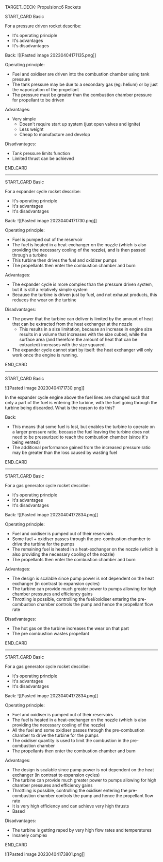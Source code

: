 TARGET_DECK: Propulsion::6 Rockets



START_CARD
Basic

For a pressure driven rocket describe:
- It's operating principle
- It's advantages
- It's disadvantages

Back: 
![[Pasted image 20230404171135.png]]

Operating principle:
- Fuel and oxidiser are driven into the combustion chamber using tank pressure
- The tank pressure may be due to a secondary gas (eg: helium) or by just the vaporization of the propellant
- The pressure must be greater than the combustion chamber pressure for propellant to be driven

Advantages:
- Very simple
	- Doesn't require start up system (just open valves and ignite)
	- Less weight
	- Cheap to manufacture and develop

Disadvantages: 
- Tank pressure limits function
- Limited thrust can be achieved

END_CARD

-------

START_CARD
Basic

For a expander cycle rocket describe:
- It's operating principle
- It's advantages
- It's disadvantages

Back: 
![[Pasted image 20230404171730.png]]

Operating principle:
- Fuel is pumped out of the reservoir
- The fuel is heated in a heat-exchanger on the nozzle (which is also providing the necessary cooling of the nozzle), and is then passed through a turbine
- This turbine then drives the fuel and oxidizer pumps
- The propellants then enter the combustion chamber and burn

Advantages:
- The expander cycle is more complex than the pressure driven system, but it is still a relatively simple system
- Because the turbine is driven just by fuel, and not exhaust products, this reduces the wear on the turbine 

Disadvantages: 
- The power that the turbine can deliver is limited by the amount of heat that can be extracted from the heat exchanger at the nozzle
	- This results in a size limitation, because an increase in engine size results in a volume that increases with the size cubed, while the surface area (and therefore the amount of heat that can be extracted) increases with the size squared.
- The expander cycle cannot start by itself: the heat exchanger will only work once the engine is running.

END_CARD


--------

START_CARD
Basic

![[Pasted image 20230404171730.png]]

In the expander cycle engine above the fuel lines are changed such that only a part of the fuel is entering the turbine, with the fuel going through the turbine being discarded. What is the reason to do this?

Back:  
-  This means that some fuel is lost, but enables the turbine to operate on a larger pressure ratio, because the fuel leaving the turbine does not need to be pressurized to reach the combustion chamber (since it's being vented)
- The additional performance gained from the increased pressure ratio may be greater than the loss caused by wasting fuel

END_CARD




-------

START_CARD
Basic

For a gas generator cycle rocket describe:
- It's operating principle
- It's advantages
- It's disadvantages

Back: 
![[Pasted image 20230404172834.png]]

Operating principle:
- Fuel and oxidiser is pumped out of their reservoirs
- Some fuel + oxidiser passes through the pre-combustion chamber to drive the turbine for the pumps
- The remaining fuel is heated in a heat-exchanger on the nozzle (which is also providing the necessary cooling of the nozzle) 
- The propellants then enter the combustion chamber and burn

Advantages:
- The design is scalable since pump power is not dependent on the heat exchanger (in contrast to expansion cycles)
- The turbine can provide much greater power to pumps allowing for high chamber pressures and efficiency gains
- Throttling is possible, controlling the fuel/oxidiser entering the pre-combustion chamber controls the pump and hence the propellant flow rate

Disadvantages: 
- The hot gas on the turbine increases the wear on that part
- The pre combustion wastes propellant

END_CARD


--------

START_CARD
Basic

For a gas generator cycle rocket describe:
- It's operating principle
- It's advantages
- It's disadvantages

Back: 
![[Pasted image 20230404172834.png]]

Operating principle:
- Fuel and oxidiser is pumped out of their reservoirs
- The  fuel is heated in a heat-exchanger on the nozzle (which is also providing the necessary cooling of the nozzle) 
- All the fuel and some oxidiser passes through the pre-combustion chamber to drive the turbine for the pumps
- The oxidiser quantity is used to limit the combustion in the pre-combustion chamber
- The propellants then enter the combustion chamber and burn

Advantages:
- The design is scalable since pump power is not dependent on the heat exchanger (in contrast to expansion cycles)
- The turbine can provide much greater power to pumps allowing for high chamber pressures and efficiency gains
- Throttling is possible, controlling the oxidiser entering the pre-combustion chamber controls the pump and hence the propellant flow rate
- It is very high efficiency and can achieve very high thrusts 
- Based

Disadvantages: 
-  The turbine is getting raped by very high flow rates and temperatures
- Insanely complex

END_CARD



![[Pasted image 20230404173801.png]]